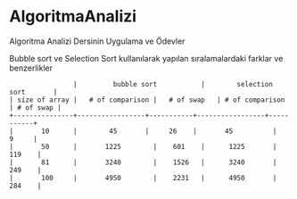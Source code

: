 # AlgoritmaAnalizi
Algoritma Analizi Dersinin Uygulama ve Ödevler

Bubble sort ve Selection Sort kullanılarak yapılan sıralamalardaki farklar ve benzerlikler

					
	                |         bubble sort	  	    |        selection sort	      |
	| size of array |	# of comparison |	# of swap	| # of comparison |	# of swap |
	+---------------+-----------------+-----------+-----------------+-----------+
	|       10      |        45	      |     26	  |       45	      |     9     |
  	|       50	    |       1225	    |    601  	|      1225       |    119    |
	|       81	    |       3240	    |    1526   |      3240       |    249    |
	|       100	    |       4950	    |    2231   |      4950       |    284    |
					


